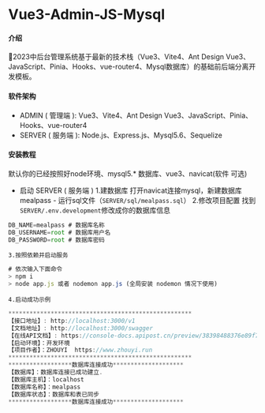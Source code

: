 # Vue3-Admin-JS-Mysql

#### 介绍
🎉2023中后台管理系统基于最新的技术栈（Vue3、Vite4、Ant Design Vue3、JavaScript、Pinia、Hooks、vue-router4、Mysql数据库）的基础前后端分离开发模板。

#### 软件架构

- ADMIN ( 管理端 ): Vue3、Vite4、Ant Design Vue3、JavaScript、Pinia、Hooks、vue-router4
- SERVER ( 服务端 ): Node.js、Express.js、Mysql5.6、Sequelize

#### 安装教程

默认你的已经按照好node环境、mysql5.* 数据库、vue3、navicat(软件 可选)

- 启动 SERVER ( 服务端 )
    1.建数据库 
  打开navicat连接mysql，新建数据库 mealpass - 运行sql文件（`SERVER/sql/mealpass.sql`）
    2.修改项目配置
  找到`SERVER/.env.development`修改成你的数据库信息

```javascript 
DB_NAME=mealpass # 数据库名称
DB_USERNAME=root # 数据库用户名
DB_PASSWORD=root # 数据库密码
```
    3.按照依赖并启动服务
```javascript 
# 依次输入下面命令
> npm i
> node app.js 或者 nodemon app.js (全局安装 nodemon 情况下使用)
```
    4.启动成功示例
```javascript 
****************************************************
【接口地址】: http://localhost:3000/v1
【文档地址】: http://localhost:3000/swagger
【在线API文档】: https://console-docs.apipost.cn/preview/38398488376e89f7/a8cca560fbceec30
【启动环境】：开发环境
【项目作者】：ZHOUYI  https://www.zhouyi.run
****************************************************
******************数据库连接成功********************
【数据库】：数据库连接已成功建立.
【数据库主机】：localhost
【数据库名称】：mealpass
【数据库状态】：数据库和表已同步
******************数据库连接成功********************

```
    
